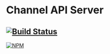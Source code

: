 # Channel API Server
## [![Build Status][travis-image]][travis-url]
[![NPM][npm-image]][npm-url]

[travis-image]: https://travis-ci.org/nhz-io/chas.svg
[travis-url]: https://travis-ci.org/nhz-io/chas

[npm-image]: https://nodei.co/npm/chas.png
[npm-url]: https://nodei.co/npm/chas
